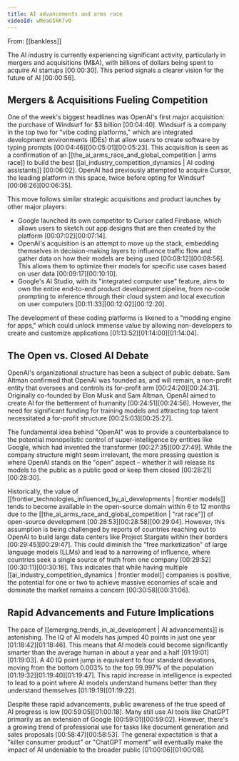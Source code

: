 ```yaml
---
title: AI advancements and arms race
videoId: wMeaGSkK7v0
---
```


From: [[bankless]] <br/> 

The AI industry is currently experiencing significant activity, particularly in mergers and acquisitions (M&A), with billions of dollars being spent to acquire AI startups <a class="yt-timestamp" data-t="00:00:30">[00:00:30]</a>. This period signals a clearer vision for the future of AI <a class="yt-timestamp" data-t="00:00:56">[00:00:56]</a>.

## Mergers & Acquisitions Fueling Competition

One of the week's biggest headlines was OpenAI's first major acquisition: the purchase of Windsurf for $3 billion <a class="yt-timestamp" data-t="00:04:40">[00:04:40]</a>. Windsurf is a company in the top two for "vibe coding platforms," which are integrated development environments (IDEs) that allow users to create software by typing prompts <a class="yt-timestamp" data-t="00:04:46">[00:04:46]</a><a class="yt-timestamp" data-t="00:05:01">[00:05:01]</a><a class="yt-timestamp" data-t="00:05:23">[00:05:23]</a>. This acquisition is seen as a confirmation of an [[the_ai_arms_race_and_global_competition | arms race]] to build the best [[ai_industry_competition_dynamics | AI coding assistants]] <a class="yt-timestamp" data-t="00:06:02">[00:06:02]</a>. OpenAI had previously attempted to acquire Cursor, the leading platform in this space, twice before opting for Windsurf <a class="yt-timestamp" data-t="00:06:26">[00:06:26]</a><a class="yt-timestamp" data-t="00:06:35">[00:06:35]</a>.

This move follows similar strategic acquisitions and product launches by other major players:
*   Google launched its own competitor to Cursor called Firebase, which allows users to sketch out app designs that are then created by the platform <a class="yt-timestamp" data-t="00:07:02">[00:07:02]</a><a class="yt-timestamp" data-t="00:07:14">[00:07:14]</a>.
*   OpenAI's acquisition is an attempt to move up the stack, embedding themselves in decision-making layers to influence traffic flow and gather data on how their models are being used <a class="yt-timestamp" data-t="00:08:12">[00:08:12]</a><a class="yt-timestamp" data-t="00:08:56">[00:08:56]</a>. This allows them to optimize their models for specific use cases based on user data <a class="yt-timestamp" data-t="00:09:17">[00:09:17]</a><a class="yt-timestamp" data-t="00:10:10">[00:10:10]</a>.
*   Google's AI Studio, with its "integrated computer use" feature, aims to own the entire end-to-end product development pipeline, from no-code prompting to inference through their cloud system and local execution on user computers <a class="yt-timestamp" data-t="00:11:33">[00:11:33]</a><a class="yt-timestamp" data-t="00:12:02">[00:12:02]</a><a class="yt-timestamp" data-t="00:12:20">[00:12:20]</a>.

The development of these coding platforms is likened to a "modding engine for apps," which could unlock immense value by allowing non-developers to create and customize applications <a class="yt-timestamp" data-t="01:13:52">[01:13:52]</a><a class="yt-timestamp" data-t="01:14:00">[01:14:00]</a><a class="yt-timestamp" data-t="01:14:04">[01:14:04]</a>.

## The Open vs. Closed AI Debate

OpenAI's organizational structure has been a subject of public debate. Sam Altman confirmed that OpenAI was founded as, and will remain, a non-profit entity that oversees and controls its for-profit arm <a class="yt-timestamp" data-t="00:24:20">[00:24:20]</a><a class="yt-timestamp" data-t="00:24:31">[00:24:31]</a>. Originally co-founded by Elon Musk and Sam Altman, OpenAI aimed to create AI for the betterment of humanity <a class="yt-timestamp" data-t="00:24:51">[00:24:51]</a><a class="yt-timestamp" data-t="00:24:56">[00:24:56]</a>. However, the need for significant funding for training models and attracting top talent necessitated a for-profit structure <a class="yt-timestamp" data-t="00:25:03">[00:25:03]</a><a class="yt-timestamp" data-t="00:25:27">[00:25:27]</a>.

The fundamental idea behind "OpenAI" was to provide a counterbalance to the potential monopolistic control of super-intelligence by entities like Google, which had invented the transformer <a class="yt-timestamp" data-t="00:27:35">[00:27:35]</a><a class="yt-timestamp" data-t="00:27:49">[00:27:49]</a>. While the company structure might seem irrelevant, the more pressing question is where OpenAI stands on the "open" aspect – whether it will release its models to the public as a public good or keep them closed <a class="yt-timestamp" data-t="00:28:21">[00:28:21]</a><a class="yt-timestamp" data-t="00:28:30">[00:28:30]</a>.

Historically, the value of [[frontier_technologies_influenced_by_ai_developments | frontier models]] tends to become available in the open-source domain within 6 to 12 months due to the [[the_ai_arms_race_and_global_competition | "rat race"]] of open-source development <a class="yt-timestamp" data-t="00:28:53">[00:28:53]</a><a class="yt-timestamp" data-t="00:28:58">[00:28:58]</a><a class="yt-timestamp" data-t="00:29:04">[00:29:04]</a>. However, this assumption is being challenged by reports of countries reaching out to OpenAI to build large data centers like Project Stargate within their borders <a class="yt-timestamp" data-t="00:29:45">[00:29:45]</a><a class="yt-timestamp" data-t="00:29:47">[00:29:47]</a>. This could diminish the "free marketization" of large language models (LLMs) and lead to a narrowing of influence, where countries seek a single source of truth from one company <a class="yt-timestamp" data-t="00:29:52">[00:29:52]</a><a class="yt-timestamp" data-t="00:30:11">[00:30:11]</a><a class="yt-timestamp" data-t="00:30:16">[00:30:16]</a>. This indicates that while having multiple [[ai_industry_competition_dynamics | frontier model]] companies is positive, the potential for one or two to achieve massive economies of scale and dominate the market remains a concern <a class="yt-timestamp" data-t="00:30:58">[00:30:58]</a><a class="yt-timestamp" data-t="00:31:06">[00:31:06]</a>.

## Rapid Advancements and Future Implications

The pace of [[emerging_trends_in_ai_development | AI advancements]] is astonishing. The IQ of AI models has jumped 40 points in just one year <a class="yt-timestamp" data-t="01:18:42">[01:18:42]</a><a class="yt-timestamp" data-t="01:18:46">[01:18:46]</a>. This means that AI models could become significantly smarter than the average human in about a year and a half <a class="yt-timestamp" data-t="01:19:01">[01:19:01]</a><a class="yt-timestamp" data-t="01:19:03">[01:19:03]</a>. A 40 IQ point jump is equivalent to four standard deviations, moving from the bottom 0.003% to the top 99.997% of the population <a class="yt-timestamp" data-t="01:19:32">[01:19:32]</a><a class="yt-timestamp" data-t="01:19:40">[01:19:40]</a><a class="yt-timestamp" data-t="01:19:47">[01:19:47]</a>. This rapid increase in intelligence is expected to lead to a point where AI models understand humans better than they understand themselves <a class="yt-timestamp" data-t="01:19:19">[01:19:19]</a><a class="yt-timestamp" data-t="01:19:22">[01:19:22]</a>.

Despite these rapid advancements, public awareness of the true speed of AI progress is low <a class="yt-timestamp" data-t="00:59:05">[00:59:05]</a><a class="yt-timestamp" data-t="01:00:18">[01:00:18]</a>. Many still use AI tools like ChatGPT primarily as an extension of Google <a class="yt-timestamp" data-t="00:59:01">[00:59:01]</a><a class="yt-timestamp" data-t="00:59:02">[00:59:02]</a>. However, there's a growing trend of professional use for tasks like document generation and sales proposals <a class="yt-timestamp" data-t="00:58:47">[00:58:47]</a><a class="yt-timestamp" data-t="00:58:53">[00:58:53]</a>. The general expectation is that a "killer consumer product" or "ChatGPT moment" will eventually make the impact of AI undeniable to the broader public <a class="yt-timestamp" data-t="01:00:06">[01:00:06]</a><a class="yt-timestamp" data-t="01:00:08">[01:00:08]</a>.
